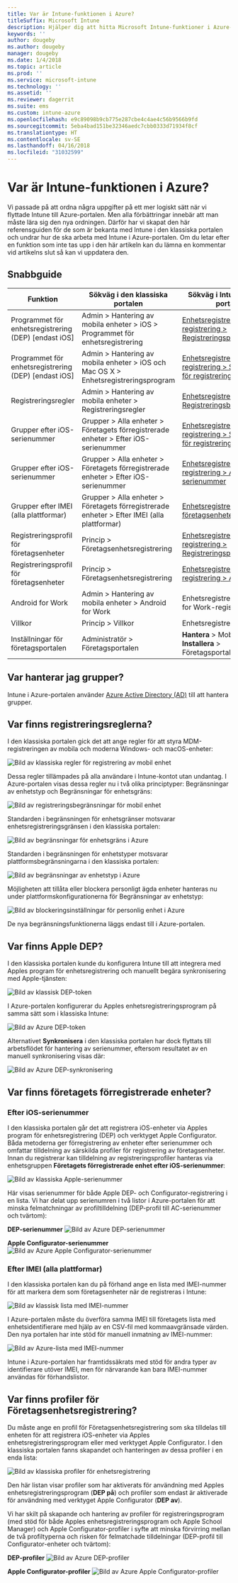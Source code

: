 ```yaml
---
title: Var är Intune-funktionen i Azure?
titleSuffix: Microsoft Intune
description: Hjälper dig att hitta Microsoft Intune-funktioner i Azure-portalen.
keywords: ''
author: dougeby
ms.author: dougeby
manager: dougeby
ms.date: 1/4/2018
ms.topic: article
ms.prod: ''
ms.service: microsoft-intune
ms.technology: ''
ms.assetid: ''
ms.reviewer: dagerrit
ms.suite: ems
ms.custom: intune-azure
ms.openlocfilehash: e9c89098b9cb775e287cbe4c4ae4c56b9566b9fd
ms.sourcegitcommit: 5eba4bad151be32346aedc7cbb0333d71934f8cf
ms.translationtype: HT
ms.contentlocale: sv-SE
ms.lasthandoff: 04/16/2018
ms.locfileid: "31032599"
---
```

# <a name="where-did-my-intune-feature-go-in-azure"></a>Var är Intune-funktionen i Azure?
Vi passade på att ordna några uppgifter på ett mer logiskt sätt när vi flyttade Intune till Azure-portalen. Men alla förbättringar innebär att man måste lära sig den nya ordningen. Därför har vi skapat den här referensguiden för de som är bekanta med Intune i den klassiska portalen och undrar hur de ska arbeta med Intune i Azure-portalen. Om du letar efter en funktion som inte tas upp i den här artikeln kan du lämna en kommentar vid artikelns slut så kan vi uppdatera den.
## <a name="quick-reference-guide"></a>Snabbguide

|Funktion |Sökväg i den klassiska portalen|Sökväg i Intune i Azure-portalen|
|------------|---------------|---------------|
|Programmet för enhetsregistrering (DEP) [endast iOS]|Admin > Hantering av mobila enheter > iOS > Programmet för enhetsregistrering|[Enhetsregistrering > Apple-registrering > Registreringsprogramtoken](#where-did-apple-dep-go) |
|Programmet för enhetsregistrering (DEP) [endast iOS]| Admin > Hantering av mobila enheter > iOS och Mac OS X > Enhetsregistreringsprogram |[Enhetsregistrering > Apple-registrering > Serienummer för registreringsprogram](#where-did-apple-dep-go) |
|Registreringsregler |Admin > Hantering av mobila enheter > Registreringsregler|[Enhetsregistrering > Registreringsbegränsningar](#where-did-enrollment-rules-go) |
|Grupper efter iOS-serienummer |Grupper > Alla enheter > Företagets förregistrerade enheter > Efter iOS-serienummer|[Enhetsregistrering > Apple-registrering > Serienummer för registreringsprogram](#where-did-corporate-pre-enrolled-devices-go) |
|Grupper efter iOS-serienummer |Grupper > Alla enheter > Företagets förregistrerade enheter > Efter iOS-serienummer| [Enhetsregistrering > Apple-registrering > AC-serienummer](#where-did-corporate-pre-enrolled-devices-go)|
|Grupper efter IMEI (alla plattformar)| Grupper > Alla enheter > Företagets förregistrerade enheter > Efter IMEI (alla plattformar) | [Enhetsregistrering > ID:n för företagsenheter](#by-imei-all-platforms)|
| Registreringsprofil för företagsenheter| Princip > Företagsenhetsregistrering | [Enhetsregistrering > Apple-registrering > Registreringsprogramprofiler](#where-did-corporate-pre-enrolled-devices-go) |
| Registreringsprofil för företagsenheter | Princip > Företagsenhetsregistrering | [Enhetsregistrering > Apple-registrering > AC-profiler](#where-did-corporate-pre-enrolled-devices-go) |
| Android for Work | Admin > Hantering av mobila enheter > Android for Work | Enhetsregistrering > Android for Work-registrering |
| Villkor | Princip > Villkor | Enhetsregistrering > Villkor |
Inställningar för företagsportalen|Administratör > Företagsportalen|**Hantera** > Mobila enheter<br> **Installera** > Företagsportalanpassning


## <a name="where-do-i-manage-groups"></a>Var hanterar jag grupper?
Intune i Azure-portalen använder [Azure Active Directory (AD)](https://docs.microsoft.com/azure/active-directory/active-directory-groups-create-azure-portal) till att hantera grupper.

## <a name="where-did-enrollment-rules-go"></a>Var finns registreringsreglerna?
I den klassiska portalen gick det att ange regler för att styra MDM-registreringen av mobila och moderna Windows- och macOS-enheter:

![Bild av klassiska regler för registrering av mobil enhet](./media/01-classic-rules.png)

Dessa regler tillämpades på alla användare i Intune-kontot utan undantag. I Azure-portalen visas dessa regler nu i två olika principtyper: Begränsningar av enhetstyp och Begränsningar för enhetsgräns:

![Bild av registreringsbegränsningar för mobil enhet](./media/02-azure-enroll-restrictions.png)

Standarden i begränsningen för enhetsgränser motsvarar enhetsregistreringsgränsen i den klassiska portalen:

![Bild av begränsningar för enhetsgräns i Azure](./media/03-azure-device-limit.png)

Standarden i begränsningen för enhetstyper motsvarar plattformsbegränsningarna i den klassiska portalen:

![Bild av begränsningar av enhetstyp i Azure](./media/04-azure-platform-restrictions.png)

Möjligheten att tillåta eller blockera personligt ägda enheter hanteras nu under plattformskonfigurationerna för Begränsningar av enhetstyp:

![Bild av blockeringsinställningar för personlig enhet i Azure](./media/05-azure-personal-block.png)

De nya begränsningsfunktionerna läggs endast till i Azure-portalen.

## <a name="where-did-apple-dep-go"></a>Var finns Apple DEP?
I den klassiska portalen kunde du konfigurera Intune till att integrera med Apples program för enhetsregistrering och manuellt begära synkronisering med Apple-tjänsten:

![Bild av klassisk DEP-token](./media/06-classic-dep-token.png)

I Azure-portalen konfigurerar du Apples enhetsregistreringsprogram på samma sätt som i klassiska Intune:

![Bild av Azure DEP-token](./media/07-azure-dep-token.png)

Alternativet **Synkronisera** i den klassiska portalen har dock flyttats till arbetsflödet för hantering av serienummer, eftersom resultatet av en manuell synkronisering visas där:

![Bild av Azure DEP-synkronisering](./media/08-azure-dep-sync.png)

## <a name="where-did-corporate-pre-enrolled-devices-go"></a>Var finns företagets förregistrerade enheter?
### <a name="by-ios-serial-number"></a>Efter iOS-serienummer
I den klassiska portalen går det att registrera iOS-enheter via Apples program för enhetsregistrering (DEP) och verktyget Apple Configurator. Båda metoderna ger förregistrering av enheter efter serienummer och omfattar tilldelning av särskilda profiler för registrering av företagsenheter. Innan du registrerar kan tilldelning av registreringsprofiler hanteras via enhetsgruppen **Företagets förregistrerade enhet efter iOS-serienummer**:

![Bild av klassiska Apple-serienummer](./media/09-classic-apple-serials.png)

Här visas serienummer för både Apple DEP- och Configurator-registrering i en lista. Vi har delat upp serienumren i två listor i Azure-portalen för att minska felmatchningar av profiltilldelning (DEP-profil till AC-serienummer och tvärtom):

**DEP-serienummer**
![Bild av Azure DEP-serienummer](./media/10-azure-dep-serials.png)

**Apple Configurator-serienummer**
![Bild av Azure Apple Configurator-serienummer](./media/11-azure-ac-serials.png)

### <a name="by-imei-all-platforms"></a>Efter IMEI (alla plattformar)

I den klassiska portalen kan du på förhand ange en lista med IMEI-nummer för att markera dem som företagsenheter när de registreras i Intune:

![Bild av klassisk lista med IMEI-nummer](./media/12-classic-corp-imei.png)

I Azure-portalen måste du överföra samma IMEI till företagets lista med enhetsidentifierare med hjälp av en CSV-fil med kommaavgränsade värden. Den nya portalen har inte stöd för manuell inmatning av IMEI-nummer:

![Bild av Azure-lista med IMEI-nummer](./media/13-azure-corp-imei.png)

Intune i Azure-portalen har framtidssäkrats med stöd för andra typer av identifierare utöver IMEI, men för närvarande kan bara IMEI-nummer användas för förhandslistor.

## <a name="where-did-corporate-device-enrollment-profiles-go"></a>Var finns profiler för Företagsenhetsregistrering?
Du måste ange en profil för Företagsenhetsregistrering som ska tilldelas till enheten för att registrera iOS-enheter via Apples enhetsregistreringsprogram eller med verktyget Apple Configurator. I den klassiska portalen fanns skapandet och hanteringen av dessa profiler i en enda lista:

![Bild av klassiska profiler för enhetsregistrering](./media/14-classic-corp-profiles.png)

Den här listan visar profiler som har aktiverats för användning med Apples enhetsregistreringsprogram (**DEP på**) och profiler som endast är aktiverade för användning med verktyget Apple Configurator (**DEP av**).

Vi har skilt på skapande och hantering av profiler för registreringsprogram (med stöd för både Apples enhetsregistreringsprogram och Apple School Manager) och Apple Configurator-profiler i syfte att minska förvirring mellan de två profiltyperna och risken för felmatchade tilldelningar (DEP-profil till Configurator-enheter och tvärtom):

**DEP-profiler**
![Bild av Azure DEP-profiler](./media/15-azure-dep-profiles.png)

**Apple Configurator-profiler**
![Bild av Azure Apple Configurator-profiler](./media/16-azure-ac-profiles.png)
